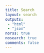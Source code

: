 ```yaml
---
title: Search
layout: search
outputs:
 - "html"
 - "json"
norss: true
nosearch: true
comments: false
---
```

